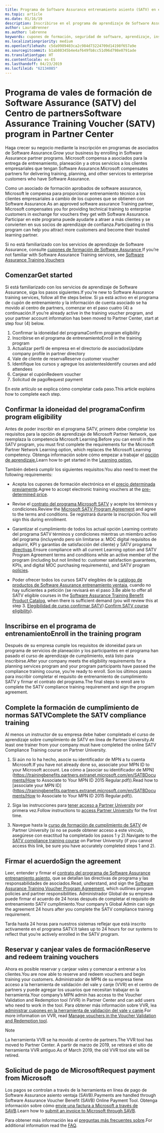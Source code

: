 ```yaml
---
title: Programa de Software Assurance entrenamiento asiento (SATV) en el centro de partners | Centro de partners
ms.topic: article
ms.date: 01/16/19
description: Inscribirse en el programa de aprendizaje de Software Assurance
author: LauraBrenner
ms.author: labrenne
keywords: cupones de formación, seguridad de software, aprendizaje, inscripción en SATV, SATV
ms.localizationpriority: medium
ms.openlocfilehash: c5da9989403ca2c984d73224709d14198f657a9e
ms.sourcegitcommit: b1ab80345b4e4af649fb8cc51d96d798e0791ade
ms.translationtype: HT
ms.contentlocale: es-ES
ms.lasthandoff: 04/23/2019
ms.locfileid: "62134085"
---
```

# <a name="software-assurance-training-voucher-satv-program-in-partner-center"></a><span data-ttu-id="71595-104">Programa de vales de formación de Software Assurance (SATV) del Centro de partners</span><span class="sxs-lookup"><span data-stu-id="71595-104">Software Assurance Training Voucher (SATV) program in Partner Center</span></span>

<span data-ttu-id="71595-105">Haga crecer su negocio mediante la inscripción en programas de asociados de Software Assurance.</span><span class="sxs-lookup"><span data-stu-id="71595-105">Grow your business by enrolling in Software Assurance partner programs.</span></span> <span data-ttu-id="71595-106">Microsoft compensa a asociados para la entrega de entrenamiento, planeación y a otros servicios a los clientes empresariales que tengan Software Assurance.</span><span class="sxs-lookup"><span data-stu-id="71595-106">Microsoft compensates partners for delivering training, planning, and other services to enterprise customers who have Software Assurance.</span></span> 

<span data-ttu-id="71595-107">Como un asociado de formación aprobados de software assurance, Microsoft le compensa para proporcionar entrenamiento técnico a los clientes empresariales a cambio de los cupones que se obtienen con Software Assurance.</span><span class="sxs-lookup"><span data-stu-id="71595-107">As an approved software assurance Training partner, Microsoft compensates you for providing technical training to enterprise customers in exchange for vouchers they get with Software Assurance.</span></span> <span data-ttu-id="71595-108">Participar en este programa puede ayudarle a atraer a más clientes y se convierten en sus socios de aprendizaje de confianza.</span><span class="sxs-lookup"><span data-stu-id="71595-108">Participating in this program can help you attract more customers and become their trusted learning partner.</span></span>

<span data-ttu-id="71595-109">Si no está familiarizado con los servicios de aprendizaje de Software Assurance, consulte [cupones de formación de Software Assurance ](https://trainingbenefits.partners.extranet.microsoft.com/en/SATV/Pages/default.aspx)</span><span class="sxs-lookup"><span data-stu-id="71595-109">If you’re not familiar with Software Assurance Training services, see [Software Assurance Training Vouchers ](https://trainingbenefits.partners.extranet.microsoft.com/en/SATV/Pages/default.aspx)</span></span>

## <a name="get-started"></a><span data-ttu-id="71595-110">Comenzar</span><span class="sxs-lookup"><span data-stu-id="71595-110">Get started</span></span>

<span data-ttu-id="71595-111">Si está familiarizado con los servicios de aprendizaje de Software Assurance, siga los pasos siguientes.</span><span class="sxs-lookup"><span data-stu-id="71595-111">If you’re new to Software Assurance training services, follow all the steps below.</span></span> <span data-ttu-id="71595-112">Si ya está activo en el programa de cupón de entrenamiento y la información de cuenta asociado se ha movido al centro de partners, comenzar en el paso cuatro (4) a continuación.</span><span class="sxs-lookup"><span data-stu-id="71595-112">If you’re already active in the training voucher program, and your partner account information has been moved to Partner Center, start at step four (4) below.</span></span> 

1. <span data-ttu-id="71595-113">Confirmar la idoneidad del programa</span><span class="sxs-lookup"><span data-stu-id="71595-113">Confirm program eligibility</span></span>
2. <span data-ttu-id="71595-114">Inscribirse en el programa de entrenamiento</span><span class="sxs-lookup"><span data-stu-id="71595-114">Enroll in the training program</span></span>
3. <span data-ttu-id="71595-115">Actualizar perfil de empresa en el directorio de asociados</span><span class="sxs-lookup"><span data-stu-id="71595-115">Update company profile in partner directory</span></span>
4. <span data-ttu-id="71595-116">Vale de cliente de reserva</span><span class="sxs-lookup"><span data-stu-id="71595-116">Reserve customer voucher</span></span>
5. <span data-ttu-id="71595-117">Identifique los cursos y agregue los asistentes</span><span class="sxs-lookup"><span data-stu-id="71595-117">Identify courses and add attendees</span></span>
6. <span data-ttu-id="71595-118">Canjear el cupón</span><span class="sxs-lookup"><span data-stu-id="71595-118">Redeem voucher</span></span>
7. <span data-ttu-id="71595-119">Solicitud de pago</span><span class="sxs-lookup"><span data-stu-id="71595-119">Request payment</span></span>

<span data-ttu-id="71595-120">En este artículo se explica cómo completar cada paso.</span><span class="sxs-lookup"><span data-stu-id="71595-120">This article explains how to complete each step.</span></span>

## <a name="confirm-program-eligibility"></a><span data-ttu-id="71595-121">Confirmar la idoneidad del programa</span><span class="sxs-lookup"><span data-stu-id="71595-121">Confirm program eligibility</span></span>

<span data-ttu-id="71595-122">Antes de poder inscribir en el programa SATV, primero debe completar los requisitos para la opción de aprendizaje de Microsoft Partner Network, que reemplaza la competencia Microsoft Learning.</span><span class="sxs-lookup"><span data-stu-id="71595-122">Before you can enroll in the SATV program, you must first complete the requirements for the Microsoft Partner Network Learning option, which replaces the Microsoft Learning competency.</span></span> <span data-ttu-id="71595-123">Obtenga información sobre cómo empezar a trabajar el [opción de aprendizaje.](https://partner.microsoft.com/en-US/marketing/details/learning-option-enrollment#/)</span><span class="sxs-lookup"><span data-stu-id="71595-123">Learn how to get started in the [Learning option.](https://partner.microsoft.com/en-US/marketing/details/learning-option-enrollment#/)</span></span>

<span data-ttu-id="71595-124">También deberá cumplir los siguientes requisitos:</span><span class="sxs-lookup"><span data-stu-id="71595-124">You also need to meet the following requirements:</span></span>

- <span data-ttu-id="71595-125">Acepta los cupones de formación electrónica en el [precio determinada previamente](https://partner.microsoft.com/en-US/membership/satv-voucher-pricing).</span><span class="sxs-lookup"><span data-stu-id="71595-125">Agree to accept electronic training vouchers at the [pre-determined price](https://partner.microsoft.com/en-US/membership/satv-voucher-pricing).</span></span>

- <span data-ttu-id="71595-126">Revise el [contrato del programa Microsoft SATV](https://aka.ms/satv_legal_agreement) y acepte los términos y condiciones.</span><span class="sxs-lookup"><span data-stu-id="71595-126">Review the [Microsoft SATV Program Agreement](https://aka.ms/satv_legal_agreement) and agree to the terms and conditions.</span></span> <span data-ttu-id="71595-127">Se registrará durante la inscripción.</span><span class="sxs-lookup"><span data-stu-id="71595-127">You will sign this during enrollment.</span></span> 

- <span data-ttu-id="71595-128">Garantizar el cumplimiento de todos los actual opción Learning contrato del programa SATV términos y condiciones mientras un miembro activo del programa (incluyendo pero sin limitarse a: MOC digital requisitos de adquirir, KPI y garantías de satisfacción del cliente) y SATV programa [directivas](https://trainingbenefits.partners.extranet.microsoft.com/en/SATV/Pages/ProgramPolicies.aspx).</span><span class="sxs-lookup"><span data-stu-id="71595-128">Ensure compliance with all current Learning option and SATV Program Agreement terms and conditions while an active member of the program (including but not limited to: customer satisfaction guarantees, KPIs, and digital MOC purchasing requirements), and SATV program [policies](https://trainingbenefits.partners.extranet.microsoft.com/en/SATV/Pages/ProgramPolicies.aspx).</span></span>

- <span data-ttu-id="71595-129">Poder ofrecer todos los cursos SATV elegibles de la [catálogo de productos de Software Assurance entrenamiento ventaja](https://aka.ms/SATV_catalog), cuando no hay suficientes a petición (se revisará en el paso 3.</span><span class="sxs-lookup"><span data-stu-id="71595-129">Be able to offer all SATV eligible courses in the [Software Assurance Training Benefit Product Catalog](https://aka.ms/SATV_catalog), when there is sufficient demand (you will review this at step 3.</span></span> <span data-ttu-id="71595-130">[Elegibilidad de curso confirmar SATV](https://trainingbenefits.partners.extranet.microsoft.com/en/SATV/Pages/ConfirmEligibility.aspx)).</span><span class="sxs-lookup"><span data-stu-id="71595-130">[Confirm SATV course eligibility](https://trainingbenefits.partners.extranet.microsoft.com/en/SATV/Pages/ConfirmEligibility.aspx)).</span></span>

## <a name="enroll-in-the-training-program"></a><span data-ttu-id="71595-131">Inscribirse en el programa de entrenamiento</span><span class="sxs-lookup"><span data-stu-id="71595-131">Enroll in the training program</span></span>

<span data-ttu-id="71595-132">Después de su empresa cumple los requisitos de idoneidad para un programa de servicios de planeación y los participantes en el programa han pasado el curso de aprendizaje de cumplimiento, está listo para inscribirse.</span><span class="sxs-lookup"><span data-stu-id="71595-132">After your company meets the eligibility requirements for a planning services program and your program participants have passed the compliance training course, you’re ready to enroll.</span></span> <span data-ttu-id="71595-133">Son los últimos pasos para inscribir completar el requisito de entrenamiento de cumplimiento SATV y firmar el contrato del programa.</span><span class="sxs-lookup"><span data-stu-id="71595-133">The final steps to enroll are to complete the SATV compliance training requirement and sign the program agreement.</span></span>  

## <a name="complete-the-satv-compliance-training"></a><span data-ttu-id="71595-134">Complete la formación de cumplimiento de normas SATV</span><span class="sxs-lookup"><span data-stu-id="71595-134">Complete the SATV compliance training</span></span>

<span data-ttu-id="71595-135">Al menos un instructor de su empresa debe haber completado el curso de aprendizaje sobre cumplimiento de SATV en línea de Partner University.</span><span class="sxs-lookup"><span data-stu-id="71595-135">At least one trainer from your company must have completed the online SATV Compliance Training course on Partner University.</span></span>
 
1. <span data-ttu-id="71595-136">Si aún no lo ha hecho, asocie su identificador de MPN a tu cuenta Microsoft.</span><span class="sxs-lookup"><span data-stu-id="71595-136">If you have not already done so, associate your MPN ID to your Microsoft account.</span></span> <span data-ttu-id="71595-137">Lea cómo a [asociar su identificador de MPN](https://trainingbenefits.partners.extranet.microsoft.com/en/SATBDocuments/How to Associate to Your MPN ID 2015 Regular.pdf)).</span><span class="sxs-lookup"><span data-stu-id="71595-137">Read how to [associate your MPN ID](https://trainingbenefits.partners.extranet.microsoft.com/en/SATBDocuments/How to Associate to Your MPN ID 2015 Regular.pdf)).</span></span>

2. <span data-ttu-id="71595-138">Siga las instrucciones para [tener acceso a Partner University](https://trainingbenefits.partners.extranet.microsoft.com/en/SATBDocuments/Partner_University_on-boarding.pdf) por primera vez.</span><span class="sxs-lookup"><span data-stu-id="71595-138">Follow instructions to [access Partner University](https://trainingbenefits.partners.extranet.microsoft.com/en/SATBDocuments/Partner_University_on-boarding.pdf) for the first time.</span></span>

3. <span data-ttu-id="71595-139">Navegue hasta la [curso de formación de cumplimiento de SATV](https://partneruniversity.microsoft.com/?whr=uri:MicrosoftAccount&courseId=14461&scoId=dXsXmk7lB_2704778676) de Partner University (si no se puede obtener acceso a este vínculo, asegúrese con exactitud ha completado los pasos 1 y 2).</span><span class="sxs-lookup"><span data-stu-id="71595-139">Navigate to the [SATV compliance training course](https://partneruniversity.microsoft.com/?whr=uri:MicrosoftAccount&courseId=14461&scoId=dXsXmk7lB_2704778676) on Partner University (if you cannot access this link, be sure you have accurately completed steps 1 and 2).</span></span>  

## <a name="sign-the-agreement"></a><span data-ttu-id="71595-140">Firmar el acuerdo</span><span class="sxs-lookup"><span data-stu-id="71595-140">Sign the agreement</span></span>

<span data-ttu-id="71595-141">Leer, entender y firmar el [contrato del programa de Software Assurance entrenamiento asiento](https://partners.microsoft.com/partnerprogram/Satv.aspx), que se detallan las directivas de programa y las responsabilidades de asociados.</span><span class="sxs-lookup"><span data-stu-id="71595-141">Read, understand, and sign the [Software Assurance Training Voucher Program Agreement](https://partners.microsoft.com/partnerprogram/Satv.aspx), which outlines program policies and partner responsibilities.</span></span> <span data-ttu-id="71595-142">Administrador Global de su empresa puede firmar el acuerdo de 24 horas después de completar el requisito de entrenamiento SATV cumplimiento.</span><span class="sxs-lookup"><span data-stu-id="71595-142">Your company’s Global Admin can sign the agreement 24 hours after you complete the SATV compliance training requirement.</span></span>

<span data-ttu-id="71595-143">Tarda hasta 24 horas para nuestros sistemas reflejar que está inscrito activamente en el programa SATV.</span><span class="sxs-lookup"><span data-stu-id="71595-143">It takes up to 24 hours for our systems to reflect that you’re actively enrolled in the SATV program.</span></span> 

## <a name="reserve-and-redeem-training-vouchers"></a><span data-ttu-id="71595-144">Reservar y canjear vales de formación</span><span class="sxs-lookup"><span data-stu-id="71595-144">Reserve and redeem training vouchers</span></span>

<span data-ttu-id="71595-145">Ahora es posible reservar y canjear vales y comenzar a entrenar a los clientes.</span><span class="sxs-lookup"><span data-stu-id="71595-145">You are now able to reserve and redeem vouchers and begin training your customers.</span></span> <span data-ttu-id="71595-146">Administrador de MPN de su empresa tiene acceso a la herramienta de validación del vale y canje (VVR) en el centro de partners y puede agregar los usuarios que necesitan trabajar en la herramienta.</span><span class="sxs-lookup"><span data-stu-id="71595-146">Your company’s MPN admin has access to the Voucher Validation and Redemption tool (VVR) in Partner Center and can add users who need to work in the tool.</span></span> <span data-ttu-id="71595-147">Para obtener más información sobre VVR, lea [administrar cupones en la herramienta de validación del vale y canje](voucher-validation-tool.md).</span><span class="sxs-lookup"><span data-stu-id="71595-147">For more information on VVR, read [Manage vouchers in the Voucher Validation and Redemption tool](voucher-validation-tool.md).</span></span>

>[!Note]
><span data-ttu-id="71595-148">La herramienta VVR se ha movido al centro de partners.</span><span class="sxs-lookup"><span data-stu-id="71595-148">The VVR tool has moved to Partner Center.</span></span> <span data-ttu-id="71595-149">A partir de marzo de 2019, se retirará el sitio de herramienta VVR antiguo.</span><span class="sxs-lookup"><span data-stu-id="71595-149">As of March 2019, the old VVR tool site will be retired.</span></span>

## <a name="request-payment-from-microsoft"></a><span data-ttu-id="71595-150">Solicitud de pago de Microsoft</span><span class="sxs-lookup"><span data-stu-id="71595-150">Request payment from Microsoft</span></span>

<span data-ttu-id="71595-151">Los pagos se controlan a través de la herramienta en línea de pago de Software Assurance asiento ventaja (SAVB).</span><span class="sxs-lookup"><span data-stu-id="71595-151">Payments are handled through Software Assurance Voucher Benefit (SAVB) Online Payment Tool.</span></span>  <span data-ttu-id="71595-152">Obtenga información sobre cómo [envíe una factura a Microsoft a través de SAVB](https://trainingbenefits.partners.extranet.microsoft.com/en/SATV/Pages/GetPaid.aspx).</span><span class="sxs-lookup"><span data-stu-id="71595-152">Learn how to [submit an invoice to Microsoft through SAVB](https://trainingbenefits.partners.extranet.microsoft.com/en/SATV/Pages/GetPaid.aspx).</span></span>

<span data-ttu-id="71595-153">Para obtener más información lea el [preguntas más frecuentes sobre](vvr-faq.md).</span><span class="sxs-lookup"><span data-stu-id="71595-153">For additional information read the [FAQ](vvr-faq.md).</span></span>